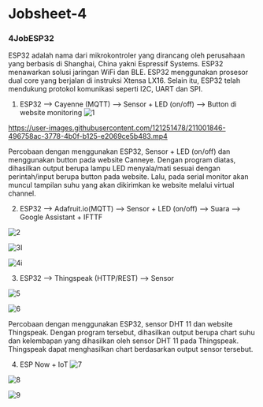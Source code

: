 # Jobsheet-4

### 4JobESP32

ESP32 adalah nama dari mikrokontroler yang dirancang oleh perusahaan yang berbasis di Shanghai, China yakni Espressif Systems. ESP32 menawarkan solusi jaringan WiFi dan BLE. ESP32 menggunakan prosesor dual core yang berjalan di instruksi Xtensa LX16. Selain itu, ESP32 telah mendukung protokol komunikasi seperti I2C, UART dan SPI.

1. ESP32 --> Cayenne (MQTT) --> Sensor + LED (on/off) --> Button di website monitoring
![1](https://user-images.githubusercontent.com/121251478/211001825-f345f3a6-1c7e-4b56-a0e8-6fce964375ad.png)

https://user-images.githubusercontent.com/121251478/211001846-496758ac-3778-4b0f-b125-e2069ce5b483.mp4


Percobaan dengan menggunakan ESP32, Sensor + LED (on/off) dan menggunakan button pada  website Canneye. Dengan program diatas, dihasilkan output berupa lampu LED menyala/mati sesuai dengan perintah/input berupa button pada website. Lalu, pada serial monitor akan muncul tampilan suhu yang akan dikirimkan ke website melalui virtual channel.

2. ESP32 --> Adafruit.io(MQTT) --> Sensor + LED (on/off) --> Suara --> Google Assistant + IFTTF

![2](https://user-images.githubusercontent.com/121251478/211001889-ab3d3f95-5c60-4770-a61e-a217e87d7678.png)

![3I](https://user-images.githubusercontent.com/121251478/211001920-e722ff11-d2f5-4d78-86bd-91b00f9eeb68.jpg)

![4i](https://user-images.githubusercontent.com/121251478/211001945-271f30ee-b7e2-4243-9c1d-dd87e546f98c.jpg)


3. ESP32 --> Thingspeak (HTTP/REST) --> Sensor

![5](https://user-images.githubusercontent.com/121251478/211001981-e98928d7-8d09-49aa-b5b5-d27bb6b8516d.png)

![6](https://user-images.githubusercontent.com/121251478/211001991-0a7ccf08-db7c-4204-aae5-c109d6fec862.png)

Percobaan dengan menggunakan ESP32, sensor DHT 11 dan website Thingspeak. Dengan program tersebut, dihasilkan output berupa chart suhu dan kelembapan yang dihasilkan oleh sensor DHT 11 pada Thingspeak. Thingspeak dapat menghasilkan chart berdasarkan output sensor tersebut.

4. ESP Now + IoT
![7](https://user-images.githubusercontent.com/121251478/211002033-e77fac30-a32f-4428-898d-20e41d1855dc.png)

![8](https://user-images.githubusercontent.com/121251478/211002057-fcb6aff2-4e3f-4330-9133-17a26f128220.png)


![9](https://user-images.githubusercontent.com/121251478/211002110-adc0a67a-0b0c-4c25-b906-ac1655d597c7.png)


